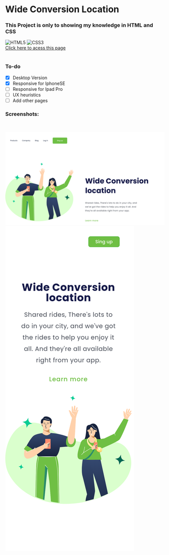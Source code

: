 # Wide Conversion Location

### This Project is only to showing my knowledge in HTML and CSS<br>
![HTML5](https://img.shields.io/badge/html5-%23E34F26.svg?style=for-the-badge&logo=html5&logoColor=white) ![CSS3](https://img.shields.io/badge/css3-%231572B6.svg?style=for-the-badge&logo=css3&logoColor=white)<br>
[Click here to acess this page](https://autstories.github.io/Wide-Conversion-Location/)<br><br>
### To-do
- [x] Desktop Version
- [x] Responsive for IphoneSE
- [ ] Responsive for Ipad Pro
- [ ] UX heuristics
- [ ] Add other pages<br>
### Screenshots: 
<br>

![Desktop Screenshot](/assets/desktop%20(1366%20x%20768).png)
![IphoneSE Screenshot](/assets/mobileIphoneSE.png)
